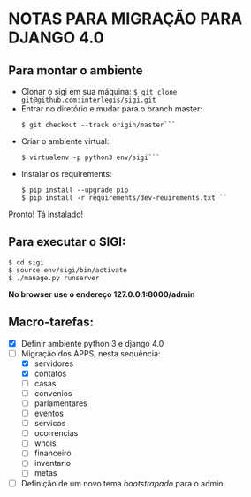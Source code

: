 NOTAS PARA MIGRAÇÃO PARA DJANGO 4.0
===================================

Para montar o ambiente
----------------------

* Clonar o sigi em sua máquina:
  ```$ git clone git@github.com:interlegis/sigi.git```
* Entrar no diretório e mudar para o branch master:
  ```$ cd sigi
  $ git checkout --track origin/master```
* Criar o ambiente virtual:
  ```$ mkdir env
  $ virtualenv -p python3 env/sigi```
* Instalar os requirements:
  ```$ source env/sigi/bin/activate
  $ pip install --upgrade pip
  $ pip install -r requirements/dev-reuirements.txt```

Pronto! Tá instalado!

Para executar o SIGI:
---------------------
```
$ cd sigi
$ source env/sigi/bin/activate
$ ./manage.py runserver
```
**No browser use o endereço 127.0.0.1:8000/admin**

Macro-tarefas:
--------------

* [x] Definir ambiente python 3 e django 4.0
* [ ] Migração dos APPS, nesta sequência:
  * [x] servidores
  * [x] contatos
  * [ ] casas
  * [ ] convenios
  * [ ] parlamentares
  * [ ] eventos
  * [ ] servicos
  * [ ] ocorrencias
  * [ ] whois
  * [ ] financeiro
  * [ ] inventario
  * [ ] metas
* [ ] Definição de um novo tema *bootstrapado* para o admin
